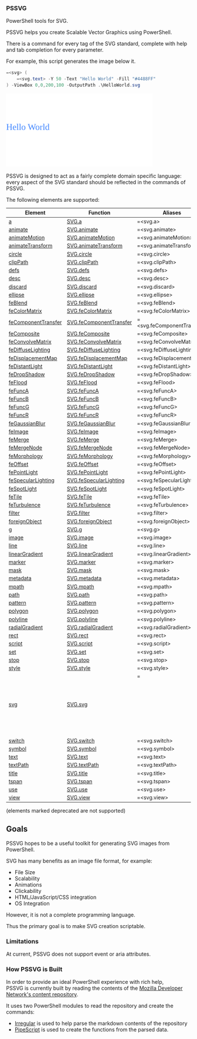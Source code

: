 ### PSSVG

PowerShell tools for SVG.

PSSVG helps you create Scalable Vector Graphics using PowerShell.


There is a command for every tag of the SVG standard, complete with help and tab completion for every parameter.


For example, this script generates the image below it.

~~~PowerShell
=<svg> (
    =<svg.text> -Y 50 -Text "Hello World" -Fill "#4488FF"
) -ViewBox 0,0,200,100 -OutputPath .\HelloWorld.svg
~~~
![HelloWorld](HelloWorld.svg)

PSSVG is designed to act as a fairly complete domain specific language:  every aspect of the SVG standard should be reflected in the commands of PSSVG.

The following elements are supported:


|Element                                               |Function                                              |Aliases                   |
|------------------------------------------------------|------------------------------------------------------|--------------------------|
|[a](docs/SVG.a.md)                                    |[SVG.a](SVG.a.ps1)                                    |=<svg.a>                  |
|[animate](docs/SVG.animate.md)                        |[SVG.animate](SVG.animate.ps1)                        |=<svg.animate>            |
|[animateMotion](docs/SVG.animateMotion.md)            |[SVG.animateMotion](SVG.animateMotion.ps1)            |=<svg.animateMotion>      |
|[animateTransform](docs/SVG.animateTransform.md)      |[SVG.animateTransform](SVG.animateTransform.ps1)      |=<svg.animateTransform>   |
|[circle](docs/SVG.circle.md)                          |[SVG.circle](SVG.circle.ps1)                          |=<svg.circle>             |
|[clipPath](docs/SVG.clipPath.md)                      |[SVG.clipPath](SVG.clipPath.ps1)                      |=<svg.clipPath>           |
|[defs](docs/SVG.defs.md)                              |[SVG.defs](SVG.defs.ps1)                              |=<svg.defs>               |
|[desc](docs/SVG.desc.md)                              |[SVG.desc](SVG.desc.ps1)                              |=<svg.desc>               |
|[discard](docs/SVG.discard.md)                        |[SVG.discard](SVG.discard.ps1)                        |=<svg.discard>            |
|[ellipse](docs/SVG.ellipse.md)                        |[SVG.ellipse](SVG.ellipse.ps1)                        |=<svg.ellipse>            |
|[feBlend](docs/SVG.feBlend.md)                        |[SVG.feBlend](SVG.feBlend.ps1)                        |=<svg.feBlend>            |
|[feColorMatrix](docs/SVG.feColorMatrix.md)            |[SVG.feColorMatrix](SVG.feColorMatrix.ps1)            |=<svg.feColorMatrix>      |
|[feComponentTransfer](docs/SVG.feComponentTransfer.md)|[SVG.feComponentTransfer](SVG.feComponentTransfer.ps1)|=<svg.feComponentTransfer>|
|[feComposite](docs/SVG.feComposite.md)                |[SVG.feComposite](SVG.feComposite.ps1)                |=<svg.feComposite>        |
|[feConvolveMatrix](docs/SVG.feConvolveMatrix.md)      |[SVG.feConvolveMatrix](SVG.feConvolveMatrix.ps1)      |=<svg.feConvolveMatrix>   |
|[feDiffuseLighting](docs/SVG.feDiffuseLighting.md)    |[SVG.feDiffuseLighting](SVG.feDiffuseLighting.ps1)    |=<svg.feDiffuseLighting>  |
|[feDisplacementMap](docs/SVG.feDisplacementMap.md)    |[SVG.feDisplacementMap](SVG.feDisplacementMap.ps1)    |=<svg.feDisplacementMap>  |
|[feDistantLight](docs/SVG.feDistantLight.md)          |[SVG.feDistantLight](SVG.feDistantLight.ps1)          |=<svg.feDistantLight>     |
|[feDropShadow](docs/SVG.feDropShadow.md)              |[SVG.feDropShadow](SVG.feDropShadow.ps1)              |=<svg.feDropShadow>       |
|[feFlood](docs/SVG.feFlood.md)                        |[SVG.feFlood](SVG.feFlood.ps1)                        |=<svg.feFlood>            |
|[feFuncA](docs/SVG.feFuncA.md)                        |[SVG.feFuncA](SVG.feFuncA.ps1)                        |=<svg.feFuncA>            |
|[feFuncB](docs/SVG.feFuncB.md)                        |[SVG.feFuncB](SVG.feFuncB.ps1)                        |=<svg.feFuncB>            |
|[feFuncG](docs/SVG.feFuncG.md)                        |[SVG.feFuncG](SVG.feFuncG.ps1)                        |=<svg.feFuncG>            |
|[feFuncR](docs/SVG.feFuncR.md)                        |[SVG.feFuncR](SVG.feFuncR.ps1)                        |=<svg.feFuncR>            |
|[feGaussianBlur](docs/SVG.feGaussianBlur.md)          |[SVG.feGaussianBlur](SVG.feGaussianBlur.ps1)          |=<svg.feGaussianBlur>     |
|[feImage](docs/SVG.feImage.md)                        |[SVG.feImage](SVG.feImage.ps1)                        |=<svg.feImage>            |
|[feMerge](docs/SVG.feMerge.md)                        |[SVG.feMerge](SVG.feMerge.ps1)                        |=<svg.feMerge>            |
|[feMergeNode](docs/SVG.feMergeNode.md)                |[SVG.feMergeNode](SVG.feMergeNode.ps1)                |=<svg.feMergeNode>        |
|[feMorphology](docs/SVG.feMorphology.md)              |[SVG.feMorphology](SVG.feMorphology.ps1)              |=<svg.feMorphology>       |
|[feOffset](docs/SVG.feOffset.md)                      |[SVG.feOffset](SVG.feOffset.ps1)                      |=<svg.feOffset>           |
|[fePointLight](docs/SVG.fePointLight.md)              |[SVG.fePointLight](SVG.fePointLight.ps1)              |=<svg.fePointLight>       |
|[feSpecularLighting](docs/SVG.feSpecularLighting.md)  |[SVG.feSpecularLighting](SVG.feSpecularLighting.ps1)  |=<svg.feSpecularLighting> |
|[feSpotLight](docs/SVG.feSpotLight.md)                |[SVG.feSpotLight](SVG.feSpotLight.ps1)                |=<svg.feSpotLight>        |
|[feTile](docs/SVG.feTile.md)                          |[SVG.feTile](SVG.feTile.ps1)                          |=<svg.feTile>             |
|[feTurbulence](docs/SVG.feTurbulence.md)              |[SVG.feTurbulence](SVG.feTurbulence.ps1)              |=<svg.feTurbulence>       |
|[filter](docs/SVG.filter.md)                          |[SVG.filter](SVG.filter.ps1)                          |=<svg.filter>             |
|[foreignObject](docs/SVG.foreignObject.md)            |[SVG.foreignObject](SVG.foreignObject.ps1)            |=<svg.foreignObject>      |
|[g](docs/SVG.g.md)                                    |[SVG.g](SVG.g.ps1)                                    |=<svg.g>                  |
|[image](docs/SVG.image.md)                            |[SVG.image](SVG.image.ps1)                            |=<svg.image>              |
|[line](docs/SVG.line.md)                              |[SVG.line](SVG.line.ps1)                              |=<svg.line>               |
|[linearGradient](docs/SVG.linearGradient.md)          |[SVG.linearGradient](SVG.linearGradient.ps1)          |=<svg.linearGradient>     |
|[marker](docs/SVG.marker.md)                          |[SVG.marker](SVG.marker.ps1)                          |=<svg.marker>             |
|[mask](docs/SVG.mask.md)                              |[SVG.mask](SVG.mask.ps1)                              |=<svg.mask>               |
|[metadata](docs/SVG.metadata.md)                      |[SVG.metadata](SVG.metadata.ps1)                      |=<svg.metadata>           |
|[mpath](docs/SVG.mpath.md)                            |[SVG.mpath](SVG.mpath.ps1)                            |=<svg.mpath>              |
|[path](docs/SVG.path.md)                              |[SVG.path](SVG.path.ps1)                              |=<svg.path>               |
|[pattern](docs/SVG.pattern.md)                        |[SVG.pattern](SVG.pattern.ps1)                        |=<svg.pattern>            |
|[polygon](docs/SVG.polygon.md)                        |[SVG.polygon](SVG.polygon.ps1)                        |=<svg.polygon>            |
|[polyline](docs/SVG.polyline.md)                      |[SVG.polyline](SVG.polyline.ps1)                      |=<svg.polyline>           |
|[radialGradient](docs/SVG.radialGradient.md)          |[SVG.radialGradient](SVG.radialGradient.ps1)          |=<svg.radialGradient>     |
|[rect](docs/SVG.rect.md)                              |[SVG.rect](SVG.rect.ps1)                              |=<svg.rect>               |
|[script](docs/SVG.script.md)                          |[SVG.script](SVG.script.ps1)                          |=<svg.script>             |
|[set](docs/SVG.set.md)                                |[SVG.set](SVG.set.ps1)                                |=<svg.set>                |
|[stop](docs/SVG.stop.md)                              |[SVG.stop](SVG.stop.ps1)                              |=<svg.stop>               |
|[style](docs/SVG.style.md)                            |[SVG.style](SVG.style.ps1)                            |=<svg.style>              |
|[svg](docs/SVG.svg.md)                                |[SVG.svg](SVG.svg.ps1)                                |=<svg> svg                |
|[switch](docs/SVG.switch.md)                          |[SVG.switch](SVG.switch.ps1)                          |=<svg.switch>             |
|[symbol](docs/SVG.symbol.md)                          |[SVG.symbol](SVG.symbol.ps1)                          |=<svg.symbol>             |
|[text](docs/SVG.text.md)                              |[SVG.text](SVG.text.ps1)                              |=<svg.text>               |
|[textPath](docs/SVG.textPath.md)                      |[SVG.textPath](SVG.textPath.ps1)                      |=<svg.textPath>           |
|[title](docs/SVG.title.md)                            |[SVG.title](SVG.title.ps1)                            |=<svg.title>              |
|[tspan](docs/SVG.tspan.md)                            |[SVG.tspan](SVG.tspan.ps1)                            |=<svg.tspan>              |
|[use](docs/SVG.use.md)                                |[SVG.use](SVG.use.ps1)                                |=<svg.use>                |
|[view](docs/SVG.view.md)                              |[SVG.view](SVG.view.ps1)                              |=<svg.view>               |



(elements marked deprecated are not supported)

## Goals

PSSVG hopes to be a useful toolkit for generating SVG images from PowerShell.

SVG has many benefits as an image file format, for example:
* File Size
* Scalability
* Animations
* Clickability
* HTML/JavaScript/CSS integration
* OS Integration

However, it is not a complete programming language.

Thus the primary goal is to make SVG creation scriptable.

### Limitations 

At current, PSSVG does not support event or aria attributes.

### How PSSVG is Built

In order to provide an ideal PowerShell experience with rich help,  
PSSVG is currently built by reading the contents of the [Mozilla Developer Network's content repository](https://github.com/mdn/content).

It uses two PowerShell modules to read the repository and create the commands:

* [Irregular](https://github.com/StartAutomating/Irregular) is used to help parse the markdown contents of the repository
* [PipeScript](https://github.com/StartAutomating/PipeScript) is used to create the functions from the parsed data.




